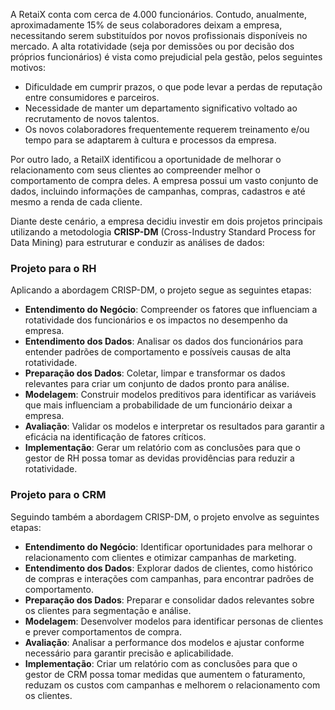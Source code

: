 A RetaiX conta com cerca de 4.000 funcionários. Contudo, anualmente, aproximadamente 15% de seus colaboradores deixam a empresa, necessitando serem substituídos por novos profissionais disponíveis no mercado. A alta rotatividade (seja por demissões ou por decisão dos próprios funcionários) é vista como prejudicial pela gestão, pelos seguintes motivos:

- Dificuldade em cumprir prazos, o que pode levar a perdas de reputação entre consumidores e parceiros.
- Necessidade de manter um departamento significativo voltado ao recrutamento de novos talentos.
- Os novos colaboradores frequentemente requerem treinamento e/ou tempo para se adaptarem à cultura e processos da empresa.

Por outro lado, a RetailX identificou a oportunidade de melhorar o relacionamento com seus clientes ao compreender melhor o comportamento de compra deles. A empresa possui um vasto conjunto de dados, incluindo informações de campanhas, compras, cadastros e até mesmo a renda de cada cliente.

Diante deste cenário, a empresa decidiu investir em dois projetos principais utilizando a metodologia **CRISP-DM** (Cross-Industry Standard Process for Data Mining) para estruturar e conduzir as análises de dados:

### Projeto para o RH

Aplicando a abordagem CRISP-DM, o projeto segue as seguintes etapas:

- **Entendimento do Negócio**: Compreender os fatores que influenciam a rotatividade dos funcionários e os impactos no desempenho da empresa.
- **Entendimento dos Dados**: Analisar os dados dos funcionários para entender padrões de comportamento e possíveis causas de alta rotatividade.
- **Preparação dos Dados**: Coletar, limpar e transformar os dados relevantes para criar um conjunto de dados pronto para análise.
- **Modelagem**: Construir modelos preditivos para identificar as variáveis que mais influenciam a probabilidade de um funcionário deixar a empresa.
- **Avaliação**: Validar os modelos e interpretar os resultados para garantir a eficácia na identificação de fatores críticos.
- **Implementação**: Gerar um relatório com as conclusões para que o gestor de RH possa tomar as devidas providências para reduzir a rotatividade.

### Projeto para o CRM

Seguindo também a abordagem CRISP-DM, o projeto envolve as seguintes etapas:

- **Entendimento do Negócio**: Identificar oportunidades para melhorar o relacionamento com clientes e otimizar campanhas de marketing.
- **Entendimento dos Dados**: Explorar dados de clientes, como histórico de compras e interações com campanhas, para encontrar padrões de comportamento.
- **Preparação dos Dados**: Preparar e consolidar dados relevantes sobre os clientes para segmentação e análise.
- **Modelagem**: Desenvolver modelos para identificar personas de clientes e prever comportamentos de compra.
- **Avaliação**: Analisar a performance dos modelos e ajustar conforme necessário para garantir precisão e aplicabilidade.
- **Implementação**: Criar um relatório com as conclusões para que o gestor de CRM possa tomar medidas que aumentem o faturamento, reduzam os custos com campanhas e melhorem o relacionamento com os clientes.
